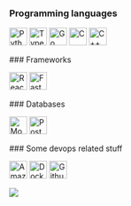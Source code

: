### Programming languages
<p>
  <img width="32" height="32" alt="Python" src="https://unpkg.com/simple-icons@v7/icons/python.svg">
  <img width="32" height="32" alt="TypeScript" src="https://unpkg.com/simple-icons@v7/icons/typescript.svg">
  <img width="32" height="32" alt="Go" src="https://unpkg.com/simple-icons@v7/icons/go.svg">
  <img width="32" height="32" alt="C" src="https://unpkg.com/simple-icons@v7/icons/c.svg">
  <img width="32" height="32" alt="C++" src="https://unpkg.com/simple-icons@v7/icons/cplusplus.svg">
</p>
### Frameworks
<p>
  <img width="32" height="32" alt="React" src="https://unpkg.com/simple-icons@v7/icons/react.svg">
  <img width="32" height="32" alt="FastApi" src="https://unpkg.com/simple-icons@v7/icons/fastapi.svg">
<p>
### Databases
<p>
  <img width="32" height="32" alt="MongoDB" src="https://unpkg.com/simple-icons@v7/icons/mongodb.svg">
  <img width="32" height="32" alt="PostgreSQL" src="https://unpkg.com/simple-icons@v7/icons/postgresql.svg">
</p>
### Some devops related stuff
<p>
  <img width="32" height="32" alt="Amazon AWS" src="https://unpkg.com/simple-icons@v7/icons/amazonaws.svg">
  <img width="32" height="32" alt="Docker" src="https://unpkg.com/simple-icons@v7/icons/docker.svg">
  <img width="32" height="32" alt="Github Actions" src="https://unpkg.com/simple-icons@v7/icons/githubactions.svg">
</p>
<p>
  <img src="https://github-readme-stats.vercel.app/api?username=rabarbra&show_icons=true&theme=dark"/>
</p>
